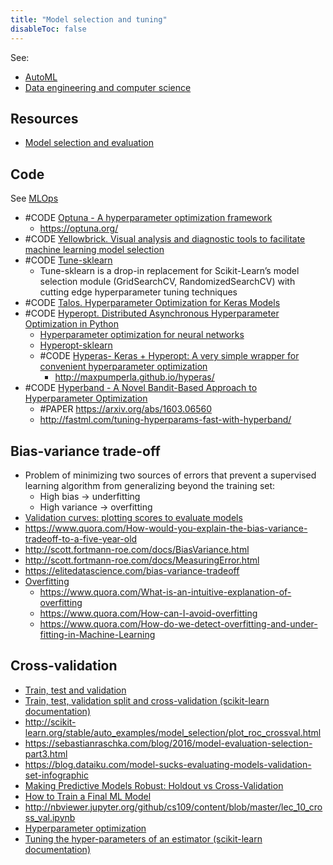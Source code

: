 ```yaml
---
title: "Model selection and tuning"
disableToc: false 
---
```


See:  
- [AutoML](AI/AutoML.md)
- [Data engineering and computer science](AI/Data%20Science,%20Data%20Engineering/Data%20engineering%20and%20computer%20science.md)


## Resources
- [Model selection and evaluation](https://scikit-learn.org/stable/model_selection.html)

## Code
See [MLOps](AI/Data%20Science,%20Data%20Engineering/MLOps.md)
- #CODE [Optuna - A hyperparameter optimization framework](https://github.com/optuna/optuna)
	- https://optuna.org/
- #CODE [Yellowbrick. Visual analysis and diagnostic tools to facilitate machine learning model selection](http://www.scikit-yb.org/en/latest/)
- #CODE [Tune-sklearn](https://github.com/ray-project/tune-sklearn)
	- Tune-sklearn is a drop-in replacement for Scikit-Learn’s model selection module (GridSearchCV, RandomizedSearchCV) with cutting edge hyperparameter tuning techniques
- #CODE [Talos. Hyperparameter Optimization for Keras Models](https://autonomio.github.io/docs_talos/#introduction)
- #CODE [Hyperopt. Distributed Asynchronous Hyperparameter Optimization in Python](http://hyperopt.github.io/hyperopt)
	- [Hyperparameter optimization for neural networks](https://github.com/hyperopt/hyperopt-nnet)
	- [Hyperopt-sklearn](http://hyperopt.github.io/hyperopt-sklearn/)
	- #CODE [Hyperas- Keras + Hyperopt: A very simple wrapper for convenient hyperparameter optimization](https://github.com/maxpumperla/hyperas)
		- http://maxpumperla.github.io/hyperas/
- #CODE [Hyperband - A Novel Bandit-Based Approach to Hyperparameter Optimization](https://github.com/zygmuntz/hyperband)
	- #PAPER https://arxiv.org/abs/1603.06560
	- http://fastml.com/tuning-hyperparams-fast-with-hyperband/

## Bias-variance trade-off
- Problem of minimizing two sources of errors that prevent a supervised learning algorithm from generalizing beyond the training set:
	- High bias  ->  underfitting
	- High variance  ->  overfitting
- [Validation curves: plotting scores to evaluate models](https://scikit-learn.org/stable/modules/learning_curve.html)
- https://www.quora.com/How-would-you-explain-the-bias-variance-tradeoff-to-a-five-year-old
- http://scott.fortmann-roe.com/docs/BiasVariance.html
- http://scott.fortmann-roe.com/docs/MeasuringError.html
- https://elitedatascience.com/bias-variance-tradeoff
- [Overfitting](https://en.wikipedia.org/wiki/Overfitting)
	- https://www.quora.com/What-is-an-intuitive-explanation-of-overfitting
	- https://www.quora.com/How-can-I-avoid-overfitting
	- https://www.quora.com/How-do-we-detect-overfitting-and-under-fitting-in-Machine-Learning

## Cross-validation
- [Train, test and validation](https://machinelearningmastery.com/difference-test-validation-datasets/)
- [Train, test, validation split and cross-validation (scikit-learn documentation)](http://scikit-learn.org/stable/modules/cross_validation.html)
- http://scikit-learn.org/stable/auto_examples/model_selection/plot_roc_crossval.html
- https://sebastianraschka.com/blog/2016/model-evaluation-selection-part3.html
- https://blog.dataiku.com/model-sucks-evaluating-models-validation-set-infographic
- [Making Predictive Models Robust: Holdout vs Cross-Validation](https://www.kdnuggets.com/2017/08/dataiku-predictive-model-holdout-cross-validation.html)
- [How to Train a Final ML Model](http://machinelearningmastery.com/train-final-machine-learning-model/)
- http://nbviewer.jupyter.org/github/cs109/content/blob/master/lec_10_cross_val.ipynb
- [Hyperparameter optimization](https://en.wikipedia.org/wiki/Hyperparameter_(machine_learning))
- [Tuning the hyper-parameters of an estimator (scikit-learn documentation)](https://scikit-learn.org/stable/modules/grid_search.html)
  
  
